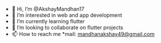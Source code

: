 - 👋 Hi, I’m @AkshayMandhan17
- 👀 I’m interested in web and app development
- 🌱 I’m currently learning flutter
- 💞️ I’m looking to collaborate on flutter projects
- 📫 How to reach me *mail: mandhanakshay49@gmail.com

<!---
AkshayMandhan17/AkshayMandhan17 is a ✨ special ✨ repository because its `README.md` (this file) appears on your GitHub profile.
You can click the Preview link to take a look at your changes.
--->
